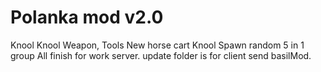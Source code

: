 # Polanka mod v2.0


Knool
Knool Weapon, Tools
New horse cart
Knool Spawn random 5 in 1 group
All finish for work server. 
update folder is for client send basilMod.